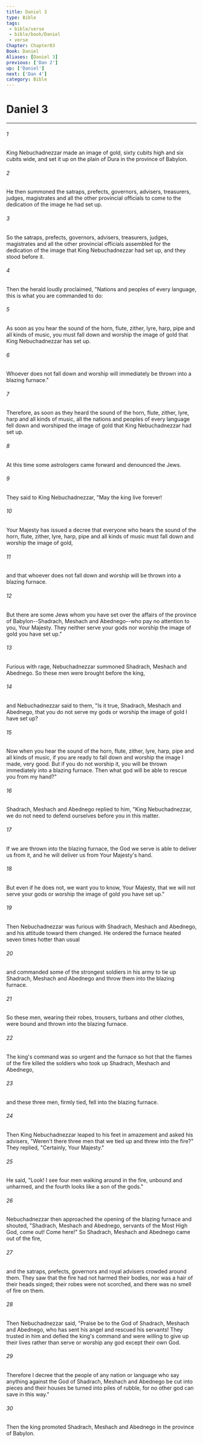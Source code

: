 ```yaml
---
title: Daniel 3
type: Bible
tags:
 - bible/verse
 - bible/book/Daniel
 - verse
Chapter: Chapter03
Book: Daniel
Aliases: [Daniel 3]
previous: ['Dan 2']
up: ['Daniel']
next: ['Dan 4']
category: Bible
---
```

# Daniel 3

***


###### 1 
King Nebuchadnezzar made an image of gold, sixty cubits high and six cubits wide, and set it up on the plain of Dura in the province of Babylon. 

###### 2 
He then summoned the satraps, prefects, governors, advisers, treasurers, judges, magistrates and all the other provincial officials to come to the dedication of the image he had set up. 

###### 3 
So the satraps, prefects, governors, advisers, treasurers, judges, magistrates and all the other provincial officials assembled for the dedication of the image that King Nebuchadnezzar had set up, and they stood before it. 

###### 4 
Then the herald loudly proclaimed, "Nations and peoples of every language, this is what you are commanded to do: 

###### 5 
As soon as you hear the sound of the horn, flute, zither, lyre, harp, pipe and all kinds of music, you must fall down and worship the image of gold that King Nebuchadnezzar has set up. 

###### 6 
Whoever does not fall down and worship will immediately be thrown into a blazing furnace." 

###### 7 
Therefore, as soon as they heard the sound of the horn, flute, zither, lyre, harp and all kinds of music, all the nations and peoples of every language fell down and worshiped the image of gold that King Nebuchadnezzar had set up. 

###### 8 
At this time some astrologers came forward and denounced the Jews. 

###### 9 
They said to King Nebuchadnezzar, "May the king live forever! 

###### 10 
Your Majesty has issued a decree that everyone who hears the sound of the horn, flute, zither, lyre, harp, pipe and all kinds of music must fall down and worship the image of gold, 

###### 11 
and that whoever does not fall down and worship will be thrown into a blazing furnace. 

###### 12 
But there are some Jews whom you have set over the affairs of the province of Babylon--Shadrach, Meshach and Abednego--who pay no attention to you, Your Majesty. They neither serve your gods nor worship the image of gold you have set up." 

###### 13 
Furious with rage, Nebuchadnezzar summoned Shadrach, Meshach and Abednego. So these men were brought before the king, 

###### 14 
and Nebuchadnezzar said to them, "Is it true, Shadrach, Meshach and Abednego, that you do not serve my gods or worship the image of gold I have set up? 

###### 15 
Now when you hear the sound of the horn, flute, zither, lyre, harp, pipe and all kinds of music, if you are ready to fall down and worship the image I made, very good. But if you do not worship it, you will be thrown immediately into a blazing furnace. Then what god will be able to rescue you from my hand?" 

###### 16 
Shadrach, Meshach and Abednego replied to him, "King Nebuchadnezzar, we do not need to defend ourselves before you in this matter. 

###### 17 
If we are thrown into the blazing furnace, the God we serve is able to deliver us from it, and he will deliver us from Your Majesty's hand. 

###### 18 
But even if he does not, we want you to know, Your Majesty, that we will not serve your gods or worship the image of gold you have set up." 

###### 19 
Then Nebuchadnezzar was furious with Shadrach, Meshach and Abednego, and his attitude toward them changed. He ordered the furnace heated seven times hotter than usual 

###### 20 
and commanded some of the strongest soldiers in his army to tie up Shadrach, Meshach and Abednego and throw them into the blazing furnace. 

###### 21 
So these men, wearing their robes, trousers, turbans and other clothes, were bound and thrown into the blazing furnace. 

###### 22 
The king's command was so urgent and the furnace so hot that the flames of the fire killed the soldiers who took up Shadrach, Meshach and Abednego, 

###### 23 
and these three men, firmly tied, fell into the blazing furnace. 

###### 24 
Then King Nebuchadnezzar leaped to his feet in amazement and asked his advisers, "Weren't there three men that we tied up and threw into the fire?" They replied, "Certainly, Your Majesty." 

###### 25 
He said, "Look! I see four men walking around in the fire, unbound and unharmed, and the fourth looks like a son of the gods." 

###### 26 
Nebuchadnezzar then approached the opening of the blazing furnace and shouted, "Shadrach, Meshach and Abednego, servants of the Most High God, come out! Come here!" So Shadrach, Meshach and Abednego came out of the fire, 

###### 27 
and the satraps, prefects, governors and royal advisers crowded around them. They saw that the fire had not harmed their bodies, nor was a hair of their heads singed; their robes were not scorched, and there was no smell of fire on them. 

###### 28 
Then Nebuchadnezzar said, "Praise be to the God of Shadrach, Meshach and Abednego, who has sent his angel and rescued his servants! They trusted in him and defied the king's command and were willing to give up their lives rather than serve or worship any god except their own God. 

###### 29 
Therefore I decree that the people of any nation or language who say anything against the God of Shadrach, Meshach and Abednego be cut into pieces and their houses be turned into piles of rubble, for no other god can save in this way." 

###### 30 
Then the king promoted Shadrach, Meshach and Abednego in the province of Babylon. 
